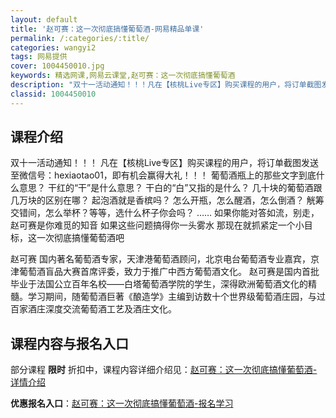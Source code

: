 ```yaml
---
layout: default
title: '赵可赛：这一次彻底搞懂葡萄酒-网易精品单课'
permalink: /:categories/:title/
categories: wangyi2
tags: 网易提供
cover: 1004450010.jpg
keywords: 精选网课,网易云课堂,赵可赛：这一次彻底搞懂葡萄酒
description: "双十一活动通知！！！凡在【核桃Live专区】购买课程的用户，将订单截图发送至微信号：hexiaotao01，即有机会赢得大礼！！！葡萄酒瓶上的那些文字到底什么意思？干红的“干”是什么意思？干"
classid: 1004450010
---
```


## 课程介绍

双十一活动通知！！！
凡在【核桃Live专区】购买课程的用户，将订单截图发送至微信号：hexiaotao01，即有机会赢得大礼！！！
葡萄酒瓶上的那些文字到底什么意思？
干红的“干”是什么意思？
干白的“白”又指的是什么？
几十块的葡萄酒跟几万块的区别在哪？
起泡酒就是香槟吗？
怎么开瓶，怎么醒酒，怎么倒酒？
觥筹交错间，怎么举杯？等等，选什么杯子你会吗？
……
如果你能对答如流，别走，赵可赛是你难觅的知音
如果这些问题搞得你一头雾水
那现在就抓紧定一个小目标，这一次彻底搞懂葡萄酒吧


赵可赛
国内著名葡萄酒专家，天津港葡萄酒顾问，北京电台葡萄酒专业嘉宾，京津葡萄酒盲品大赛首席评委，致力于推广中西方葡萄酒文化。
赵可赛是国内首批毕业于法国公立百年名校——白塔葡萄酒学院的学生，深得欧洲葡萄酒文化的精髓。学习期间，随葡萄酒巨著《酿造学》主编到访数十个世界级葡萄酒庄园，与过百家酒庄深度交流葡萄酒工艺及酒庄文化。

## 课程内容与报名入口

部分课程 **限时** 折扣中，课程内容详细介绍见：[赵可赛：这一次彻底搞懂葡萄酒-详情介绍](https://study.163.com/course/introduction/1004450010.htm?share=1&shareId=1025206652&utm_campaign=share&utm_medium=iphoneShare&utm_source=&utm_u=1025206652)

**优惠报名入口**：[赵可赛：这一次彻底搞懂葡萄酒-报名学习](https://study.163.com/course/introduction/1004450010.htm?share=1&shareId=1025206652&utm_campaign=share&utm_medium=iphoneShare&utm_source=&utm_u=1025206652)

